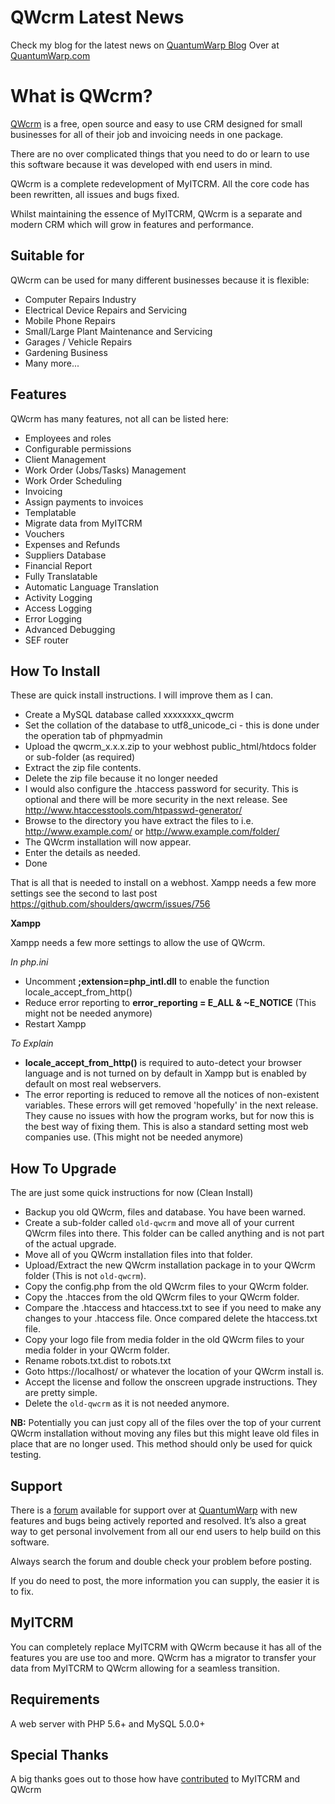 # QWcrm Latest News

Check my blog for the latest news on [QuantumWarp Blog](https://quantumwarp.com/blog)
Over at [QuantumWarp.com](https://quantumwarp.com/)

# What is QWcrm?

[QWcrm](http://quantumwarp.com) is a free, open source and easy to use CRM designed for 
small businesses for all of their job and invoicing needs in one package.

There are no over complicated things that you need to do or learn
to use this software because it was developed with end users in mind.

QWcrm is a complete redevelopment of MyITCRM. All the core code has been rewritten,
all issues and bugs fixed.

Whilst maintaining the essence of MyITCRM, QWcrm is a separate and modern CRM which will grow in features and performance.

## Suitable for

QWcrm can be used for many different businesses because it is flexible:

* Computer Repairs Industry
* Electrical Device Repairs and Servicing
* Mobile Phone Repairs
* Small/Large Plant Maintenance and Servicing
* Garages / Vehicle Repairs
* Gardening Business
* Many more...

## Features

QWcrm has many features, not all can be listed here:

* Employees and roles
* Configurable permissions
* Client Management
* Work Order (Jobs/Tasks) Management 
* Work Order Scheduling
* Invoicing
* Assign payments to invoices
* Templatable
* Migrate data from MyITCRM
* Vouchers
* Expenses and Refunds
* Suppliers Database
* Financial Report
* Fully Translatable
* Automatic Language Translation
* Activity Logging
* Access Logging
* Error Logging
* Advanced Debugging
* SEF router

## How To Install

These are quick install instructions. I will improve them as I can.

- Create a MySQL database called xxxxxxxx_qwcrm
- Set the collation of the database to utf8_unicode_ci  - this is done under the operation tab of phpmyadmin
- Upload the qwcrm_x.x.x.zip to your webhost public_html/htdocs folder or sub-folder (as required)
- Extract the zip file contents.
- Delete the zip file because it no longer needed
- I would also configure the .htaccess password for security. This is optional and there will be more security in the next release. See http://www.htaccesstools.com/htpasswd-generator/
- Browse to the directory you have extract the files to i.e. http://www.example.com/ or http://www.example.com/folder/
- The QWcrm installation will now appear.
- Enter the details as needed.
- Done

That is all that is needed to install on a webhost. Xampp needs a few more settings see the second to last post https://github.com/shoulders/qwcrm/issues/756

**Xampp**

Xampp needs a few more settings to allow the use of QWcrm.

*In php.ini*
- Uncomment **;extension=php_intl.dll** to enable the function locale_accept_from_http()
- Reduce error reporting to **error_reporting = E_ALL & ~E_NOTICE** (This might not be needed anymore)
- Restart Xampp

*To Explain*
- **locale_accept_from_http()** is required to auto-detect your browser language and is not turned on by default in Xampp but is enabled by default on most real webservers.
- The error reporting is reduced to remove all the notices of non-existent variables. These errors will get removed 'hopefully' in the next release. They cause no issues with how the program works, but for now this is the best way of fixing them. This is also a standard setting most web companies use. (This might not be needed anymore)

## How To Upgrade

The are just some quick instructions for now (Clean Install)

- Backup you old QWcrm, files and database. You have been warned.
- Create a sub-folder called `old-qwcrm` and move all of your current QWcrm files into there. This folder can be called anything and is not part of the actual upgrade.
- Move all of you QWcrm installation files into that folder.
- Upload/Extract the new QWcrm installation package in to your QWcrm folder (This is not `old-qwcrm`).
- Copy the config.php from the old QWcrm files to your QWcrm folder.
- Copy the .htacces from the old QWcrm files to your QWcrm folder.
- Compare the .htaccess and htaccess.txt to see if you need to make any changes to your .htaccess file. Once compared delete the htaccess.txt file.
- Copy your logo file from media folder in the old QWcrm files to your media folder in your QWcrm folder.
- Rename robots.txt.dist to robots.txt
- Goto https://localhost/ or whatever the location of your QWcrm install is.
- Accept the license and follow the onscreen upgrade instructions. They are pretty simple.
- Delete the `old-qwcrm` as it is not needed anymore.

**NB:** Potentially you can just copy all of the files over the top of your current QWcrm installation without moving any files but this might leave old files in place that are no longer used. This method should only be used for quick testing.

## Support

There is a [forum](https://quantumwarp.com/forum/) available for support over at [QuantumWarp](https://quantumwarp.com/forum/)
with new features and bugs being actively reported and resolved. It’s also a great way to get personal involvement from all
our end users to help build on this software. 

Always search the forum and double check your problem before posting.

If you do need to post, the more information you can supply, the easier it is to fix.

## MyITCRM

You can completely replace MyITCRM with QWcrm because it has all of the features you are use too and more.
QWcrm has a migrator to transfer your data from MyITCRM to QWcrm allowing for a seamless transition.

## Requirements

A web server with PHP 5.6+ and MySQL 5.0.0+

## Special Thanks

A big thanks goes out to those how have
[contributed](https://github.com/shoulders/qwcrm/contributors) to MyITCRM and QWcrm